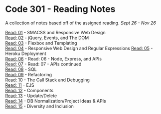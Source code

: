 # Code 301 - Reading Notes
A collection of notes based off of the assigned reading.
*Sept 26 - Nov 26*

[Read: 01](read01.md) - SMACSS and Responsive Web Design  
[Read: 02](read02.md) - jQuery, Events, and The DOM  
[Read: 03](read03.md) - Flexbox and Templating  
[Read: 04](read04.md) - Responsive Web Design and Regular Expressions
[Read: 05](read05.md) - Heroku Deployment  
[Read: 06](read06.md) - Read: 06 - Node, Express, and APIs  
[Read: 07](read07.md) - Read: 07 - APIs continued  
[Read: 08](read08.md) - SQL  
[Read: 09](read09.md) - Refactoring  
[Read: 10](read10.md) - The Call Stack and Debugging  
[Read: 11](read11.md) - EJS  
[Read: 12](read12.md) - Components  
[Read: 13](read13.md) - Update/Delete  
[Read: 14](read14.md) - DB Normalization/Project Ideas & APIs  
[Read: 15](read15.md) - Diversity and Inclusion  

